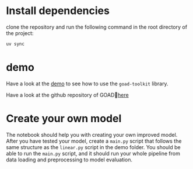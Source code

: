# Install dependencies
clone the repository and run the following command in the root directory of the project:

```bash
uv sync
```

# demo
Have a look at the [demo](demo/linear.py) to see how to use the `goad-toolkit` library.

Have a look at the github repository of GOAD🐐[here](https://github.com/raoulg/goad_toolkit)

# Create your own model
The notebook should help you with creating your own improved model.
After you have tested your model, create a `main.py` script that follows the same structure as the `linear.py` script in the demo folder.
You should be able to run the `main.py` script, and it should run your whole pipeline from data loading and preprocessing to model evaluation.




